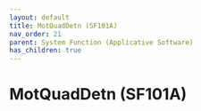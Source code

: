 ```yaml
---
layout: default
title: MotQuadDetn (SF101A)
nav_order: 21
parent: System Function (Applicative Software)
has_children: true
---
```

# MotQuadDetn (SF101A)
